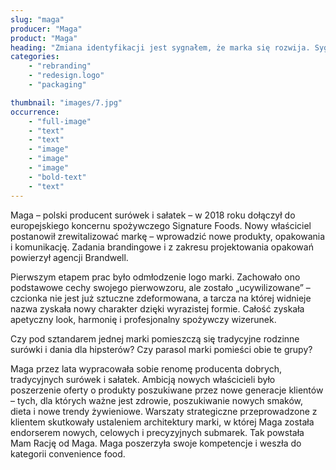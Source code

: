 ```yaml
---
slug: "maga"
producer: "Maga"
product: "Maga"
heading: "Zmiana identyfikacji jest sygnałem, że marka się rozwija. Sygnałem na zewnątrz i do wewnątrz organizacji."
categories:
    - "rebranding"
    - "redesign.logo"
    - "packaging"

thumbnail: "images/7.jpg"
occurrence:
    - "full-image"
    - "text"
    - "text"
    - "image"
    - "image"
    - "image"
    - "bold-text"
    - "text"
---
```

Maga – polski producent surówek i sałatek – w 2018 roku dołączył do
europejskiego koncernu spożywczego Signature Foods. Nowy
właściciel postanowił zrewitalizować markę – wprowadzić nowe
produkty, opakowania i komunikację. Zadania brandingowe i z
zakresu projektowania opakowań powierzył agencji Brandwell.

Pierwszym etapem prac było odmłodzenie logo marki. Zachowało ono
podstawowe cechy swojego pierwowzoru, ale zostało „ucywilizowane”
– czcionka nie jest już sztuczne zdeformowana, a tarcza na której
widnieje nazwa zyskała nowy charakter dzięki wyrazistej formie.
Całość zyskała apetyczny look, harmonię i profesjonalny spożywczy
wizerunek.

Czy pod sztandarem jednej marki
pomieszczą się tradycyjne rodzinne
surówki i dania dla hipsterów? Czy
parasol marki pomieści obie te grupy?

Maga przez lata wypracowała sobie renomę producenta dobrych,
tradycyjnych surówek i sałatek. Ambicją nowych właścicieli było
poszerzenie oferty o produkty poszukiwane przez nowe generacje
klientów – tych, dla których ważne jest zdrowie, poszukiwanie nowych
smaków, dieta i nowe trendy żywieniowe. Warszaty strategiczne
przeprowadzone z klientem skutkowały ustaleniem architektury
marki, w której Maga została endorserem nowych, celowych i
precyzyjnych submarek. Tak powstała Mam Rację od Maga. Maga
poszerzyła swoje kompetencje i weszła do kategorii convenience food.
  